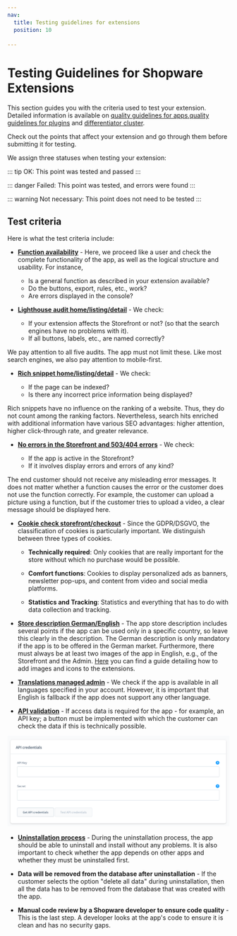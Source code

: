 ```yaml
---
nav:
  title: Testing guidelines for extensions
  position: 10

---
```


# Testing Guidelines for Shopware Extensions

This section guides you with the criteria used to test your extension. Detailed information is available on [quality guidelines for apps](../store/quality-guidelines-apps/),[quality guidelines for plugins](../store/quality-guidelines-plugins/) and [differentiator cluster](../Differentiator-Clusters.html).

Check out the points that affect your extension and go through them before submitting it for testing.

We assign three statuses when testing your extension:

::: tip
OK: This point was tested and passed
:::

::: danger
Failed: This point was tested, and errors were found
:::

::: warning
Not necessary: This point does not need to be tested
:::

## Test criteria

Here is what the test criteria include:

* **[Function availability](../store/quality-guidelines-apps/#every-app-based-on-the-app-system)** - Here, we proceed like a user and check the complete functionality of the app, as well as the logical structure and usability. For instance,

    * Is a general function as described in your extension available?
    * Do the buttons, export, rules, etc., work?
    * Are errors displayed in the console?

* **[Lighthouse audit home/listing/detail](../store/quality-guidelines-apps/#frontend-apps)** - We check:

    * If your extension affects the Storefront or not?  (so that the search engines have no problems with it).
    * If all buttons, labels, etc., are named correctly?

We pay attention to all five audits. The app must not limit these. Like most search engines, we also pay attention to mobile-first.

* **[Rich snippet home/listing/detail](../store/quality-guidelines-apps/#template-tests)** - We check:

    * If the page can be indexed?
    * Is there any incorrect price information being displayed?

Rich snippets have no influence on the ranking of a website. Thus, they do not count among the ranking factors. Nevertheless, search hits enriched with additional information have various SEO advantages: higher attention, higher click-through rate, and greater relevance.

* **[No errors in the Storefront and 503/404 errors](../store/quality-guidelines-apps/#error-messages-must-be-entered-in-the-event-log)** - We check:

    * If the app is active in the Storefront?
    * If it involves display errors and errors of any kind?

The end customer should not receive any misleading error messages. It does not matter whether a function causes the error or the customer does not use the function correctly. For example, the customer can upload a picture using a function, but if the customer tries to upload a video, a clear message should be displayed here.

* **[Cookie check storefront/checkout](../store/quality-guidelines-apps/#register-a-cookie-to-the-cookie-consent-manager)** - Since the GDPR/DSGVO, the classification of cookies is particularly important. We distinguish between three types of cookies.

    * **Technically required**: Only cookies that are really important for the store without which no purchase would be possible.

    * **Comfort functions**: Cookies to display personalized ads as banners, newsletter pop-ups, and content from video and social media platforms.

    * **Statistics and Tracking**: Statistics and everything that has to do with data collection and tracking.

* **[Store description German/English](../store/quality-guidelines-apps/#app-descriptions-in-your-shopware-account)** - The app store description includes several points if the app can be used only in a specific country, so leave this clearly in the description. The German description is only mandatory if the app is to be offered in the German market. Furthermore, there must always be at least two images of the app in English, e.g., of the Storefront and the Admin. [Here](https://docs.shopware.com/en/account-en/adding-pictures-and-icons/how-to) you can find a guide detailing how to add images and icons to the extensions.

* **[Translations managed admin](../store/quality-guidelines-apps/#fallback-language)** - We check if the app is available in all languages specified in your account. However, it is important that English is fallback if the app does not support any other language.

* **[API validation](../store/quality-guidelines-apps/#api-or-payment-apps)** - If access data is required for the app - for example, an API key; a button must be implemented with which the customer can check the data if this is technically possible.

![api access](../../../../assets/guidelines-test-store-apiValidation.png)

* **[Uninstallation process](../store/quality-guidelines-apps/#extension-manager)** - During the uninstallation process, the app should be able to uninstall and install without any problems. It is also important to check whether the app depends on other apps and whether they must be uninstalled first.

* **Data will be removed from the database after uninstallation** - If the customer selects the option "delete all data" during uninstallation, then all the data has to be removed from the database that was created with the app.

* **Manual code review by a Shopware developer to ensure code quality** - This is the last step. A developer looks at the app's code to ensure it is clean and has no security gaps.
